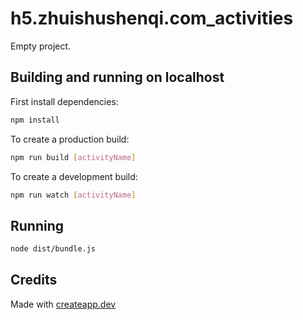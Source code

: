 # h5.zhuishushenqi.com_activities

Empty project.

## Building and running on localhost

First install dependencies:

```sh
npm install
```

To create a production build:

```sh
npm run build [activityName]
```

To create a development build:

```sh
npm run watch [activityName]
```

## Running

```sh
node dist/bundle.js
```

## Credits

Made with [createapp.dev](https://createapp.dev/)
